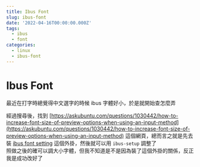 ```yaml
---
title: Ibus Font
slug: ibus-font
date: '2022-04-16T00:00:00.000Z'
tags:
  - ibus
  - font
categories:
  - linux
  - ibus-font
---
```


# Ibus Font

最近在打字時總覺得中文選字的時候 ibus 字體好小，於是就開始查怎麼弄

經過搜尋後，找到 [https://askubuntu.com/questions/1030442/how-to-increase-font-size-of-preview-options-when-using-an-input-method](https://askubuntu.com/questions/1030442/how-to-increase-font-size-of-preview-options-when-using-an-input-method) 這個網頁，總而言之就是先去裝 [ibus font setting](https://extensions.gnome.org/extension/1121/ibus-font-setting/) 這個外掛，然後就可以用 `ibus-setup` 調整了  
照做之後的確可以調大小字體，但我不知道是不是因為裝了這個外掛的關係，反正我是成功改好了

